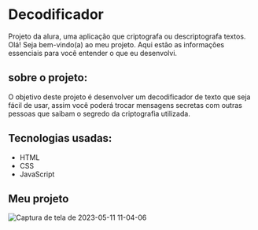 # Decodificador

Projeto da alura, uma aplicação que criptografa ou descriptografa textos.
Olá! Seja bem-vindo(a) ao meu projeto. Aqui estão as informações essenciais para você entender o que eu desenvolvi.

## sobre o projeto:

O objetivo deste projeto é desenvolver um decodificador de texto que seja fácil de usar, assim você poderá trocar mensagens secretas com outras pessoas que saibam o segredo da criptografia utilizada.

## Tecnologias usadas:

* HTML
* CSS
* JavaScript

## Meu projeto

![Captura de tela de 2023-05-11 11-04-06](https://github.com/Fernandacarva/desafio/assets/95037445/1a5dec13-3172-43bf-b263-06151cfdbe65)
